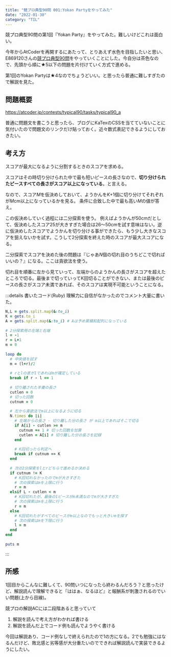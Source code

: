 ```yaml
---
title: "競プロ典型90問 001:Yokan Partyをやってみた"
date: "2022-01-30"
category: "TIL"
---
```


競プロ典型90問の第1回『Yokan Party』をやってみた。難しいけどこれは面白い。

今年からAtCoderを再開するにあたって、とりあえず水色を目指したいと思い、E869120さんの[競プロ典型90問](https://atcoder.jp/contests/typical90)をやっていくことにした。今自分は茶色なので、先頭から順に★5以下の問題を片付けていく方式で進める。

第1回のYokan Partyは★4なのでちょうどいい。と思ったら普通に難しすぎたので解説を見た。

## 問題概要
https://atcoder.jp/contests/typical90/tasks/typical90_a

普通に問題文を書こうと思ったら、ブログにKaTexのCSSを当てていないことに気付いたので問題文のリンクだけ貼っておく。近々数式表記できるようにしておきたい。

## 考え方
スコアが最大になるように分割するときのスコアを求める。

スコアはその時切り分けられた中で最も短いピースの長さなので、**切り分けられたピースすべての長さがスコア以上になっている**。と言える。

なので、スコア*M*を仮決めしておいて、ようかんを*K*+1個に切り分けてそれぞれが*M*cm以上になっているかを見る。
条件に合致した中で最も高い*M*の値が答え。

この仮決めしていく過程には二分探索を使う。
例えばようかんが50cmだとして、仮決めしたスコア25が大きすぎた場合は26〜50cmを試す意味はない。逆に仮決めしたスコアでようかんを切り分ける事ができたら、もう少し大きなスコアを狙えないかを試す。こうして2分探索を終えた時のスコアが最大スコアになる。

二分探索でスコアを決めた後の問題は『じゃあ*N*個の切れ目のうちどこで切ればいいの？』になる。ここは貪欲法を使う。

切れ目を順番に左から見ていって、左端からのようかんの長さがスコアを超えたところで切る。最後まで切っていってK回切ることができない、または最後のピースの長さがスコア未満であれば、そのスコアは実現不可能ということになる。

:::details 書いたコード(Ruby)
理解力に自信がなかったのでコメント大量に書いた。

```ruby
N,L = gets.split.map(&:to_i)
K = gets.to_i
A = gets.split.map(&:to_i) # Aは予め累積和配列になっている
 
# 2分探索用の左端と右端
l = -1
r = L+1
m = 0
 
loop do
  # 中央値を試す
  m = (l+r)/2
 
  # rとlの差が1であればmが確定している
  break if r - l == 1
 
  # 切り離された羊羹の長さ
  cutlen = 0
  # 切った回数
  cutnum = 0
 
  # 左から貪欲法でm以上になるように切る
  N.times do |i|
    # 左端からの長さ - 切り離した分の長さ が m以上であればそこで切る
    if A[i] - cutlen >= m
      cutnum += 1 # 切った回数を加算
      cutlen = A[i] # 切り離した分の長さを記録
    end
 
    # K回切ったら判定へ
    break if cutnum == K
  end
 
  # 次の2分探索をlとrどちらで進めるか決める
  if cutnum != K
    # K回切れなかったのでmが大きすぎた
    # 次の探索はmを上限に行う
    r = m
  elsif L - cutlen < m
    # K回切れたが、最後の1ピースがm未満なのでmが大きすぎた
    # 次の探索はmを上限に行う
    r = m
  else
    # K回切れたがすべてのピースがm以上なのでもっと大きいmを探す
    # 次の探索はmを下限に行う
    l = m
  end
end
 
puts m
```

:::

## 所感
1回目からこんなに難しくて、90問いつになったら終わるんだろう？と思ったけど、解説読んで理解できると『ははぁ、なるほど』と報酬系が刺激されるのでいい問題(上から目線)。

競プロの解説ACには二段階あると思っていて

1. 解説を読んで考え方がわかれば書ける
2. 解説を読んだ上でコード例も読んでようやく書ける

今回は解説あり、コード例なしで終えられたので1の方になる。2でも勉強にはなるんだけど、敗北感と劣等感が大分重たいのでできれば解説読んで実装できるようにしたい。